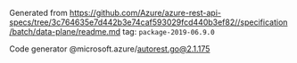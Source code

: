 Generated from https://github.com/Azure/azure-rest-api-specs/tree/3c764635e7d442b3e74caf593029fcd440b3ef82//specification/batch/data-plane/readme.md tag: `package-2019-06.9.0`

Code generator @microsoft.azure/autorest.go@2.1.175


